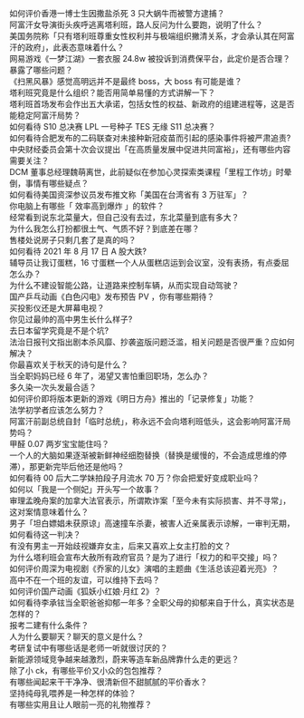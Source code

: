 如何评价香港一博士生因撒盐杀死 3 只大蜗牛而被警方逮捕？  
阿富汗女导演街头疾呼逃离塔利班，路人反问为什么要跑，说明了什么？  
美国务院称「只有塔利班尊重女性权利并与极端组织撇清关系，才会承认其在阿富汗的政府」，此表态意味着什么？  
网易游戏《一梦江湖》一套衣服 24.8w 被投诉到消费保平台，此定价是否合理？暴露了哪些问题？  
《扫黑风暴》感觉高明远并不是最终 boss，大 boss 有可能是谁？  
塔利班究竟是什么组织？能否用简单易懂的方式讲解一下？  
塔利班首场发布会作出五大承诺，包括女性的权益、新政府的组建进程等，这是否能稳定阿富汗局势？  
如何看待 S10 总决赛 LPL 一号种子 TES 无缘 S11 总决赛？  
如何看待合肥发布的二码联查对未接种新冠疫苗而引起的感染事件将被严肃追责?  
中央财经委员会第十次会议提出「在高质量发展中促进共同富裕」，还有哪些内容需要关注？  
DCM 董事总经理魏萌离世，此前疑似在参加心灵探索类课程「里程工作坊」时晕倒，事情有哪些疑点？  
如何看待美国资深参议员发布推文称「美国在台湾省有 3 万驻军」？  
你电脑上有哪些「 效率高到爆炸 」的软件？  
经常看到说东北菜量大，但自己没有去过，东北菜量到底有多大？  
为什么我怎么打扮都很土气、气质不好？到底差在哪？  
售楼处说房子只剩几套了是真的吗？  
如何看待 2021 年 8 月 17 日 A 股大跌?  
辅导员让我订蛋糕，16 寸蛋糕一个人从蛋糕店运到会议室，没有表扬，有点委屈怎么办？  
为什么不建设智能公路，让道路来控制车辆，从而实现自动驾驶？  
国产乒乓动画《白色闪电》发布预告 PV ，你有哪些期待？  
买投影仪还是大屏幕电视？  
你见过最帅的高中男生长什么样子?  
去日本留学究竟是不是个坑?  
法治日报刊文指出剧本杀风靡、抄袭盗版问题泛滥，相关问题是否很严重？应如何解决？  
你最喜欢关于秋天的诗句是什么？  
当全职妈妈已经 6 年了，渴望又害怕重回职场，怎么办？  
多久染一次头发最合适？  
如何评价即将版本更新的游戏《明日方舟》推出的「记录修复」功能？  
法学初学者应该怎么努力？  
阿富汗前副总统自封「临时总统」，称永远不会向塔利班低头，这会影响阿富汗局势吗？  
甲醛 0.07 两岁宝宝能住吗？  
一个人的大脑如果逐渐被新鲜神经细胞替换（替换是缓慢的，不会造成思维的停滞），那更新完毕后他还是他吗？  
如何看待 00 后大二学妹拍段子月流水 70 万？你会把爱好变成职业吗？  
如何以「我是一个侧妃」开头写一个故事？  
审理孟晚舟案的加拿大法官表示，所谓欺诈案「至今未有实际损害、并不寻常」，这对案情意味着什么？  
男子「坦白嫖娼未获原谅」高速撞车杀妻，被害人近亲属表示谅解，一审判无期，如何看待这一判决？  
有没有男主一开始歧视嫌弃女主，后来又喜欢上女主打脸的文？  
为什么塔利班会宣布大赦所有政府官员？是为了进行「权力的和平交接」吗？  
如何评价周深为电视剧《乔家的儿女》演唱的主题曲《生活总该迎着光亮》？  
高中不在一个班的友谊，可以维持下去吗？  
如何评价国产动画《狐妖小红娘·月红 2》？  
如何看待李承铉当全职爸爸抑郁一年多？全职父母的抑郁来自于什么，真实状态是怎样的？  
报考二建有什么条件？  
人为什么要聊天？聊天的意义是什么？  
考研复试中有哪些话是老师一听就很讨厌的？  
新能源领域竞争越来越激烈，蔚来等造车新品牌靠什么走的更远？  
除了小 ck，有哪些平价又小众的包包推荐？  
有哪些闻起来干干净净、很清新但不甜腻腻的平价香水？  
坚持纯母乳喂养是一种怎样的体验？  
有哪些实用且让人眼前一亮的礼物推荐？  
